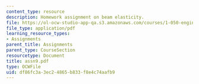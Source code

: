 ```yaml
---
content_type: resource
description: Homework assignment on beam elasticity.
file: https://ol-ocw-studio-app-qa.s3.amazonaws.com/courses/1-050-engineering-mechanics-i-fall-2007/df86fc3a3ec24865b833f8e4c74aafb9_assn9.pdf
file_type: application/pdf
learning_resource_types:
- Assignments
parent_title: Assignments
parent_type: CourseSection
resourcetype: Document
title: assn9.pdf
type: OCWFile
uid: df86fc3a-3ec2-4865-b833-f8e4c74aafb9
---
```

